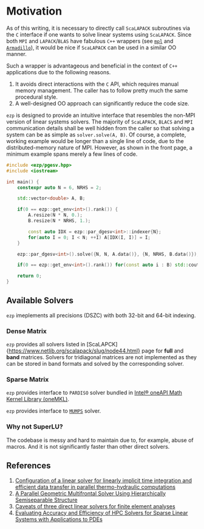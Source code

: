 # Motivation

As of this writing, it is necessary to directly call `ScaLAPACK` subroutines via the `C` interface if one wants to solve linear systems using `ScaLAPACK`.
Since both `MPI` and `LAPACK`/`BLAS` have fabulous `C++` wrappers (see [`mpl`](https://github.com/rabauke/mpl) and [`Armadillo`](https://arma.sourceforge.net/download.html)), it would be nice if `ScaLAPACK` can be used in a similar OO manner.

Such a wrapper is advantageous and beneficial in the context of `C++` applications due to the following reasons.

1. It avoids direct interactions with the `C` API, which requires manual memory management.
   The caller has to follow pretty much the same procedural style.
2. A well-designed OO approach can significantly reduce the code size.

`ezp` is designed to provide an intuitive interface that resembles the non-MPI version of linear systems solvers.
The majority of `ScaLAPACK`, `BLACS` and `MPI` communication details shall be well hidden from the caller so that solving a system can be as simple as `solver.solve(A, B)`.
Of course, a complete, working example would be longer than a single line of code, due to the distributed-memory nature of MPI.
However, as shown in the front page, a minimum example spans merely a few lines of code.

```cpp
#include <ezp/pgesv.hpp>
#include <iostream>

int main() {
    constexpr auto N = 6, NRHS = 2;

    std::vector<double> A, B;

    if(0 == ezp::get_env<int>().rank()) {
        A.resize(N * N, 0.);
        B.resize(N * NRHS, 1.);

        const auto IDX = ezp::par_dgesv<int>::indexer{N};
        for(auto I = 0; I < N; ++I) A[IDX(I, I)] = I;
    }

    ezp::par_dgesv<int>().solve({N, N, A.data()}, {N, NRHS, B.data()});

    if(0 == ezp::get_env<int>().rank()) for(const auto i : B) std::cout << i << '\n';

    return 0;
}
```

## Available Solvers

`ezp` imeplements all precisions (DSZC) with both 32-bit and 64-bit indexing.

### Dense Matrix

`ezp` provides all solvers listed in [ScaLAPCK]{https://www.netlib.org/scalapack/slug/node44.html} page for **full** and **band** matrices.
Solvers for tridiagonal matrices are not implemented as they can be stored in band formats and solved by the corresponding solver.

### Sparse Matrix

`ezp` provides interface to `PARDISO` solver bundled in [Intel® oneAPI Math Kernel Library (oneMKL)](https://www.intel.com/content/www/us/en/docs/onemkl/developer-reference-c/2025-1/cluster-sparse-solver.html).

`ezp` provides interface to [`MUMPS`](https://mumps-solver.org/) solver.

### Why not SuperLU?

The codebase is messy and hard to maintain due to, for example, abuse of macros.
And it is not significantly faster than other direct solvers.

## References

1. [Configuration of a linear solver for linearly implicit time integration and efficient data transfer in parallel thermo-hydraulic computations](https://mediatum.ub.tum.de/doc/1486743/0996759907923.pdf)
2. [A Parallel Geometric Multifrontal Solver Using Hierarchically Semiseparable Structure](https://doi.org/10.1145/2830569)
3. [Caveats of three direct linear solvers for finite element analyses](https://doi.org/10.1002/nme.7545)
4. [Evaluating Accuracy and Efficiency of HPC Solvers for Sparse Linear Systems with Applications to PDEs](https://doi.org/10.48550/arXiv.2201.05413)
